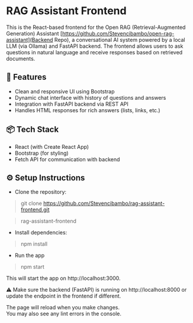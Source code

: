 # RAG Assistant Frontend

This is the React-based frontend for the Open RAG (Retrieval-Augmented Generation) Assistant 
[https://github.com/Stevencibambo/open-rag-assistant](Backend Repo), a conversational AI system powered by a local LLM (via Ollama) and FastAPI backend. The frontend allows users to ask questions in natural language and receive responses based on retrieved documents.

## 🚀 Features
- Clean and responsive UI using Bootstrap
- Dynamic chat interface with history of questions and answers
- Integration with FastAPI backend via REST API
- Handles HTML responses for rich answers (lists, links, etc.)

## 📦 Tech Stack
- React (with Create React App)
- Bootstrap (for styling)
- Fetch API for communication with backend

## ⚙️ Setup Instructions
- Clone the repository:
> git clone https://github.com/Stevencibambo/rag-assistant-frontend.git

> rag-assistant-frontend

- Install dependencies:
> npm install 

- Run the app

> npm start

This will start the app on http://localhost:3000.

⚠️ Make sure the backend (FastAPI) is running on http://localhost:8000 or update the endpoint in the frontend if different.

The page will reload when you make changes.\
You may also see any lint errors in the console.

